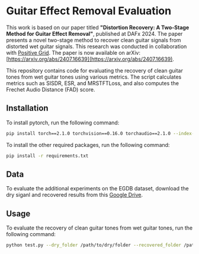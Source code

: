 # Guitar Effect Removal Evaluation

This work is based on our paper titled **"Distortion Recovery: A Two-Stage Method for Guitar Effect Removal"**, published at DAFx 2024. The paper presents a novel two-stage method to recover clean guitar signals from distorted wet guitar signals. This research was conducted in collaboration with [Positive Grid](https://www.positivegrid.com/). The paper is now available on arXiv: [https://arxiv.org/abs/2407.16639](https://arxiv.org/abs/2407.16639).

This repository contains code for evaluating the recovery of clean guitar tones from wet guitar tones using various metrics. The script calculates metrics such as SISDR, ESR, and MRSTFTLoss, and also computes the Frechet Audio Distance (FAD) score.

## Installation

To install pytorch, run the following command:

```bash
pip install torch==2.1.0 torchvision==0.16.0 torchaudio==2.1.0 --index-url https://download.pytorch.org/whl/cu118
```

To install the other required packages, run the following command:

```bash
pip install -r requirements.txt
```

## Data

To evaluate the additional experiments on the EGDB dataset, download the dry siganl and recovered results from this [Google Drive](https://drive.google.com/drive/folders/1_NOPoomWlIWAks_41EpMvWx7sboGJF4I?usp=drive_link).

## Usage

To evaluate the recovery of clean guitar tones from wet guitar tones, run the following command:

```bash
python test.py --dry_folder /path/to/dry/folder --recovered_folder /path/to/recovered/folder
```
